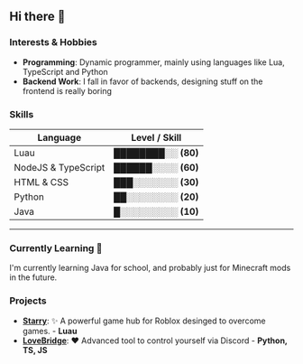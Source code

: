 ## Hi there 👋

### Interests & Hobbies
* **Programming**: Dynamic programmer, mainly using languages like Lua, TypeScript and Python
* **Backend Work**: I fall in favor of backends, designing stuff on the frontend is really boring

### Skills
| Language          | Level / Skill |
|-------------------|-------------------|
| Luau | ████████░░  **(80)** |
| NodeJS & TypeScript | ██████░░░░  **(60)** |
| HTML & CSS | ███░░░░░░░  **(30)** |
| Python | ██░░░░░░░░  **(20)** |
| Java | █░░░░░░░░░  **(10)** |
--- 

### Currently Learning 📖
I'm currently learning Java for school, and probably just for Minecraft mods in the future.

### Projects
* **[Starry](https://github.com/mr-suno/Starry)**: ✨ A powerful game hub for Roblox desinged to overcome games. - **Luau**
* **[LoveBridge](https://github.com/mr-suno/LoveBridge)**: ❤️ Advanced tool to control yourself via Discord - **Python, TS, JS**
